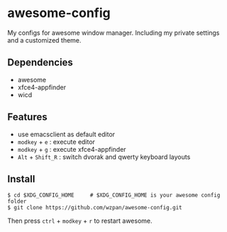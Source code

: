 awesome-config
===

My configs for awesome window manager. Including my private settings and a customized theme.

## Dependencies

* awesome
* xfce4-appfinder
* wicd

## Features

* use emacsclient as default editor
* `modkey` + `e` : execute editor
* `modkey` + `g` : execute xfce4-appfinder
* `Alt` + `Shift_R` : switch dvorak and qwerty keyboard layouts

## Install

```
$ cd $XDG_CONFIG_HOME     # $XDG_CONFIG_HOME is your awesome config folder
$ git clone https://github.com/wzpan/awesome-config.git
```

Then press `ctrl` + `modkey` + `r` to restart awesome.
